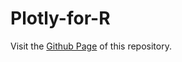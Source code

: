 # Plotly-for-R
Visit the <a href="https://juanklopper.github.io/Plotly-for-R/">Github Page</a> of this repository.
